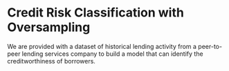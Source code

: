 # Credit Risk Classification with Oversampling

We are provided with a dataset of historical lending activity from a peer-to-peer lending services company to build a model that can identify the creditworthiness of borrowers.
